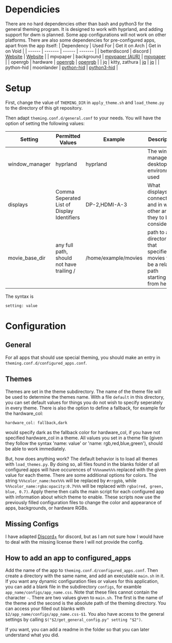 # Dependicies
There are no hard dependencies other than bash and python3 for the general theming program.
It is designed to work with hyprland, and adding support for dwm is planned. Some app configurations will not work on other platforms. There are also some dependencies for pre-configured apps, apart from the app itself:
| Dependency | Used For | Get it on Arch | Get in on Void |
| ------ | ------- | ------ | ------- |
| betterdiscord | discord | [Website](https://betterdiscord.app/) | [Website](https://betterdiscord.app/) |
| mpvpaper | background | [mpvpaper (AUR)](https://aur.archlinux.org/packages/mpvpaper) | [mpvpaper](https://voidlinux.pkgs.org/current/voidlinux-main-x86_64/mpvpaper-1.8_1.x86_64.xbps.html) |
| openrgb | hardware | [openrgb](https://archlinux.org/packages/extra/x86_64/openrgb/) | [openrgb](https://voidlinux.pkgs.org/current/voidlinux-main-aarch64/openrgb-0.9_5.aarch64.xbps.htmlxs) |
| jq | kitty, zathura | [jq](https://archlinux.org/packages/extra/x86_64/jq/) | [jq](https://voidlinux.pkgs.org/current/voidlinux-main-aarch64/jq-1.8.1_1.aarch64.xbps.html) | 
| python-hid | moonlander | [python-hid](https://archlinux.org/packages/extra/any/python-hid/) | [python3-hid](https://voidlinux.pkgs.org/current/voidlinux-main-aarch64/python3-hid-1.0.4_4.aarch64.xbps.html) |


# Setup
First, change the value of `THEMING_DIR` in `apply_theme.sh` and `load_theme.py` to the directory of this git repository.

Then adapt `theming.conf.d/general.conf` to your needs. You will have the option of setting the following values:

| Setting | Permitted Values | Example | Description | 
| --------| --------- | -------- | -------- |
| window_manager | hyprland | hyprland | The window manager or desktop environment used |
| displays | Comma Seperated List of Display Identifiers | DP-2,HDMI-A-3 | What displays are connected, and in what other are they to be considered? |
| movie_base_dir | any full path, should not have trailing / | /home/example/movies | path to a directory so that specified movies will be a relative path starting from here |

The syntax is

``` 
setting: value
```

# Configuration
## General

For all apps that should use special theming, you should make an entry in `theming.conf.d/configured_apps.conf`. 

## Themes

Themes are set in the theme subdirectory. The name of the theme file will be used to determine the themes name. 
With a file `default` in this directory, you can set default values for things you do not wish to specify seperately in every theme. There is also the option to define a fallback, for example for the hardware_col:

```
hardware_col: fallback,dark
```
would specify dark as the fallback color for hardware_col, if you have not specified hardware_col in a theme.
All values you set in a theme file (given they follow the syntax 'name: value' or 'name: rgb,red,blue,green'), should be able to work immediately.

But, how does anything work? The default behavior is to load all themes with `load_themes.py`. By doing so, all files found in the blanks folder of all configured apps will have occurences of `%%%name%%%` replaced with the given value for each theme. There are some additional options for colors. The string `%%%color_name:hex%%%` will be replaced by `#rrggbb`, while `%%%color_name:rgba:opacity:0.7%%%` will be replaced with `rgba(red, green, blue, 0.7)`. Apply theme then calls the main script for each configured app with information about which theme to enable. These scripts now use the previously filled configuration files to change the color and appearance of apps, backgrounds, or hardware RGBs.

## Missing Configs
I have adapted [Discord+](https://github.com/PlusInsta/discord-plus) for discord, but as I am not sure how I would have to deal with the missing license there I will not provide the config.


## How to add an app to configured_apps
Add the name of the app to `theming.conf.d/configured_apps.conf`. Then create a directory with the same name, and add an executable `main.sh` in it. If you want any dynamic configuration files or values for this application, you can add a blank file in the subdirectory `configs`, for examble `app_name/configs/app_name.css`. Note that these files cannot contain the character `-`. There are two values given to `main.sh`. The first is the name of the theme and the second is the absolute path of the theming directory. You can access your filled out blanks with `$2/app_name/configs/app_name.css-$1`. You also have access to the general settings by calling `$("$2/get_general_config.py" setting "$2")`.

If you want, you can add a readme in the folder so that you can later understand what you did.

